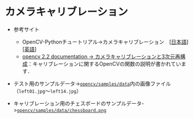 # カメラキャリブレーション 

- 参考サイト
  - OpenCV-Pythonチュートリアル->カメラキャリブレーション　[[日本語](http://labs.eecs.tottori-u.ac.jp/sd/Member/oyamada/OpenCV/html/py_tutorials/py_calib3d/py_calibration/py_calibration.html)][[英語](https://docs.opencv.org/4.x/dc/dbb/tutorial_py_calibration.html)]
  - [opencv 2.2 documentation -> カメラキャリブレーションと3次元再構成](http://opencv.jp/opencv-2svn/cpp/camera_calibration_and_3d_reconstruction.html)：キャリブレーションに関するOpenCVの関数の説明が書かれています．

- テスト用のサンプルデータ->[`opencv/samples/data`](https://github.com/opencv/opencv/tree/master/samples/data)内の画像ファイル（`left01.jpg`～`left14.jpg`）  

- キャリブレーション用のチェスボードのサンプルデータ->[`opencv/samples/data/chessboard.png`](https://github.com/opencv/opencv/blob/master/samples/data/chessboard.png) 

